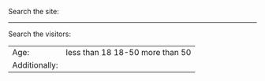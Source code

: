 Search the site:

---

Search the visitors:

<table id="age-table"><tbody><tr class="odd"><td>Age:</td><td id="age-list">less than 18 18-50 more than 50</td></tr><tr class="even"><td>Additionally:</td><td></td></tr></tbody></table>
